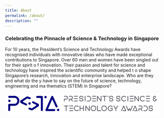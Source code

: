 ```yaml
---
title: About
permalink: /about/
description: ""
---
```

### **Celebrating the Pinnacle of Science & Technology in Singapore**


For 10 years, the President’s Science and Technology Awards have recognised individuals with innovative ideas who have made exceptional contributions to Singapore. Over 60 men and women have been singled out for their spirit o f innovation. Their passion and talent for science and technology have inspired the scientific community and helped t o shape Singapore’s research, innovation and enterprise landscape. Who are they and what do the y have to say on the future of science, technology, engineering and ma thematics (STEM) in Singapore?

![PSTA Logo HFC](/images/Logos/psta-logo-hfc.png)